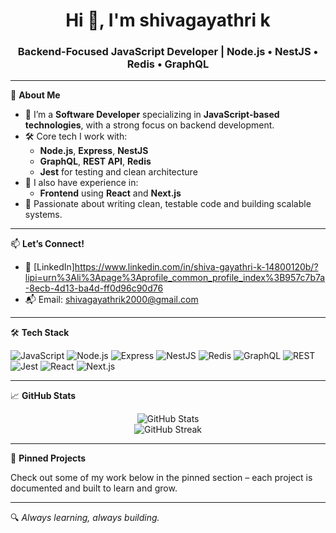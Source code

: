 <h1 align="center">Hi 👋, I'm shivagayathri k</h1>
<h3 align="center">Backend-Focused JavaScript Developer | Node.js • NestJS • Redis • GraphQL</h3>

---

🚀 **About Me**

- 🔧 I’m a **Software Developer** specializing in **JavaScript-based technologies**, with a strong focus on backend development.
- 🛠️ Core tech I work with:
  - **Node.js**, **Express**, **NestJS**
  - **GraphQL**, **REST API**, **Redis**
  - **Jest** for testing and clean architecture
- 🧠 I also have experience in:
  - **Frontend** using **React** and **Next.js**
- 🧪 Passionate about writing clean, testable code and building scalable systems.

---

📫 **Let’s Connect!**

- 💼 [LinkedIn]https://www.linkedin.com/in/shiva-gayathri-k-14800120b/?lipi=urn%3Ali%3Apage%3Aprofile_common_profile_index%3B957c7b7a-8ecb-4d13-ba4d-ff0d96c90d76
- 📬 Email: shivagayathrik2000@gmail.com

---

🛠 **Tech Stack**

![JavaScript](https://img.shields.io/badge/-JavaScript-F7DF1E?style=flat&logo=javascript&logoColor=000)
![Node.js](https://img.shields.io/badge/-Node.js-339933?style=flat&logo=node.js&logoColor=white)
![Express](https://img.shields.io/badge/-Express-black?style=flat&logo=express&logoColor=white)
![NestJS](https://img.shields.io/badge/-NestJS-E0234E?style=flat&logo=nestjs&logoColor=white)
![Redis](https://img.shields.io/badge/-Redis-DC382D?style=flat&logo=redis&logoColor=white)
![GraphQL](https://img.shields.io/badge/-GraphQL-E10098?style=flat&logo=graphql&logoColor=white)
![REST](https://img.shields.io/badge/-REST-000?style=flat)
![Jest](https://img.shields.io/badge/-Jest-C21325?style=flat&logo=jest&logoColor=white)
![React](https://img.shields.io/badge/-React-61DAFB?style=flat&logo=react&logoColor=black)
![Next.js](https://img.shields.io/badge/-Next.js-000000?style=flat&logo=next.js)

---

📈 **GitHub Stats**

<p align="center">
  <img src="https://github-readme-stats.vercel.app/api?username=your-username&show_icons=true&theme=radical" alt="GitHub Stats" />
  <br/>
  <img src="https://github-readme-streak-stats.herokuapp.com/?user=your-username&theme=radical" alt="GitHub Streak" />
</p>

---

🎯 **Pinned Projects**

Check out some of my work below in the pinned section – each project is documented and built to learn and grow.

---

🔍 *Always learning, always building.*
